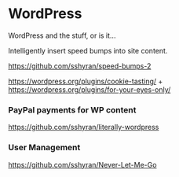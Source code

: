 # WordPress
WordPress and the stuff, or is it...


Intelligently insert speed bumps into site content.

https://github.com/sshyran/speed-bumps-2


https://wordpress.org/plugins/cookie-tasting/
+
https://wordpress.org/plugins/for-your-eyes-only/





### PayPal payments for WP content

https://github.com/sshyran/literally-wordpress



### User Management

https://github.com/sshyran/Never-Let-Me-Go














